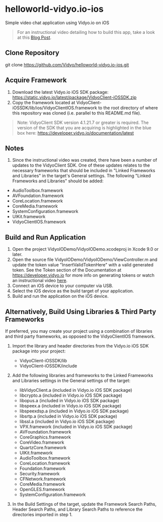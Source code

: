 # helloworld-vidyo.io-ios
Simple video chat application using Vidyo.io on iOS

> For an instructional video detailing how to build this app, take a look at this [Blog Post](https://vidyo.io/how-to/build-mobile-video-chat-app-ios-minutes).

## Clone Repository
git clone https://github.com/Vidyo/helloworld-vidyo.io-ios.git

## Acquire Framework
1. Download the latest Vidyo.io iOS SDK package: https://static.vidyo.io/latest/package/VidyoClient-iOSSDK.zip
2. Copy the framework located at VidyoClient-iOSSDK/lib/ios/VidyoClientIOS.framework to the root directory of where this repository was cloned (i.e. parallel to this README.md file).

> Note: VidyoClient SDK version 4.1.21.7 or greater is required.
> The version of the SDK that you are acquiring is highlighted in the blue box here: https://developer.vidyo.io/documentation/latest

## Notes
1. Since the instructional video was created, there have been a number of updates to the VidyoClient SDK. One of these updates relates to the necessary frameworks that should be included in "Linked Frameworks and Libraries" in the target's General settings. The following "Linked Frameworks and Libraries" should be added:
- AudioToolbox.framework
- AVFoundation.framework
- CoreLocation.framework
- CoreMedia.framework
- SystemConfiguration.framework
- UIKit.framework
- VidyoClientIOS.framework

## Build and Run Application
1. Open the project VidyoIODemo/VidyoIODemo.xcodeproj in Xcode 9.0 or later.
2. Open the source file VidyoIODemo/VidyoIODemo/ViewController.m and update the token value "InsertValidTokenHere" with a valid generated token. See the Token section of the Documentation at https://developer.vidyo.io for more info on generating tokens or watch an instructional video [here](https://support.vidyo.io/hc/en-us/articles/115004915647-Generate-Vidyo-io-Tokens).
3. Connect an iOS device to your computer via USB.
4. Select the iOS device as the build target of your application.
5. Build and run the application on the iOS device.

## Alternatively, Build Using Libraries & Third Party Frameworks
If preferred, you may create your project using a combination of libraries and third party frameworks, as opposed to the VidyoClientIOS framework.

1. Import the library and header directories from the Vidyo.io iOS SDK package into your project:
	* VidyoClient-iOSSDK/lib
	* VidyoClient-iOSSDK/include

2. Add the following libraries and frameworks to the Linked Frameworks and Libraries settings in the General settings of the target:
	* libVidyoClient.a	(included in Vidyo.io iOS SDK package)
	* libcrypto.a		(included in Vidyo.io iOS SDK package)
	* libopus.a		(included in Vidyo.io iOS SDK package)
	* libspeex.a		(included in Vidyo.io iOS SDK package)
	* libspeexdsp.a		(included in Vidyo.io iOS SDK package)
	* libsrtp.a		(included in Vidyo.io iOS SDK package)
	* libssl.a 		(included in Vidyo.io iOS SDK package)
	* VPX.framework		(included in Vidyo.io iOS SDK package)
	* AVFoundation.framework
	* CoreGraphics.framework
	* CoreVideo.framework
	* QuartzCore.framework
	* UIKit.framework
	* AudioToolbox.framework
	* CoreLocation.framework
	* Foundation.framework
	* Security.framework
	* CFNetwork.framework
	* CoreMedia.framework
	* OpenGLES.framework
	* SystemConfiguration.framework

3. In the Build Settings of the target, update the Framework Search Paths, Header Search Paths, and Library Search Paths to reference the directories imported in step 1.

